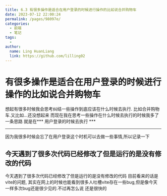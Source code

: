 ```yaml
---
title: 6.3 有很多操作是适合在用户登录的时候进行操作的比如说合并购物车
date: 2023-07-12 22:00:24
permalink: /pages/98097e/
categories:
  - 前端
  - 笔记
tags:
  - 
author: 
  name: Ling HuanLiang
  link: https://github.com/lilling02
---
```

#  有很多操作是适合在用户登录的时候进行操作的比如说合并购物车

想起有很多时候我会思考纠结一些操作到底应该在什么时候去执行.
比如合并购物车.又比如...还没想起来
而现在我在思考一些操作在什么时候去执行的时候我多了一条思路
就是在*** 用户登录的时候去执行 ***

---
因为我很多时候会忘了在用户登录这个时机可以去做一些事情,所以记录一下

## 今天遇到了很多次代码已经修改了但是运行的是没有修改的代码

今天遇到了很多次代码已经修改了但是运行的是没有修改的代码
目前看来的话是vite的问题, 其实在网上的时候也能看到很多人吐槽vite存在一些bug,但是像今天一样多次bug还是很少见的.不过再怎么说 还是很快的
